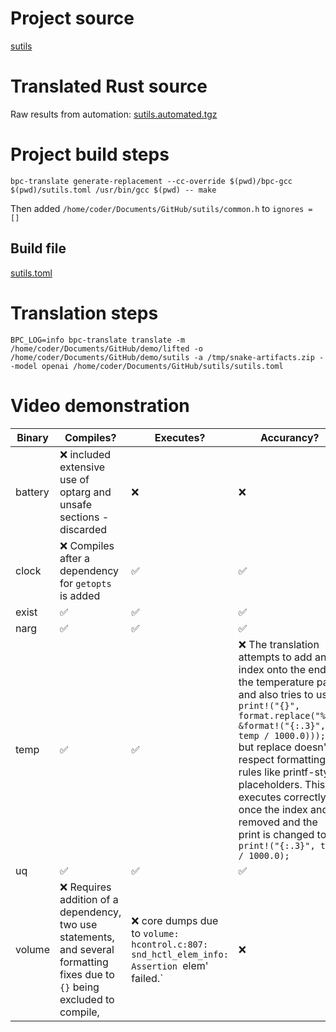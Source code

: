 # Project source

[sutils](ugly_pointer.c)


# Translated Rust source

Raw results from automation: [sutils.automated.tgz](sutils.automated.tgz)

# Project build steps

```
bpc-translate generate-replacement --cc-override $(pwd)/bpc-gcc $(pwd)/sutils.toml /usr/bin/gcc $(pwd) -- make
```
Then added `/home/coder/Documents/GitHub/sutils/common.h` to `ignores = []`

## Build file

[sutils.toml](sutils.toml)

# Translation steps

```
BPC_LOG=info bpc-translate translate -m /home/coder/Documents/GitHub/demo/lifted -o /home/coder/Documents/GitHub/demo/sutils -a /tmp/snake-artifacts.zip --model openai /home/coder/Documents/GitHub/sutils/sutils.toml
```

# Video demonstration

| Binary  | Compiles? | Executes? | Accurancy? | Video |
|---------|-----------|-----------|------------|-------|
| battery   |  ❌  included extensive use of optarg and unsafe sections - discarded |   ❌       |   ❌|   ❌ |
| clock   |  ❌ Compiles after a dependency for `getopts` is added  | ✅        | ✅  | [clock_run.mp4](clock_run.mp4) |
| exist   |  ✅    | ✅        |  ✅ | [exist_run.mp4](exist_run.mp4) |
| narg   |  ✅   | ✅        |  ✅  | [narg_run.mp4](narg_run.mp4) |
| temp   |  ✅   | ✅        |  ❌ The translation attempts to add an index onto the end of the temperature path and also tries to use `print!("{}", format.replace("%f", &format!("{:.3}", temp / 1000.0)));` but replace doesn't respect formatting rules like printf-style placeholders. This executes correctly once the index and is removed and the print is changed to `print!("{:.3}", temp / 1000.0);`  | [temp_run.mp4](temp_run.mp4) |
| uq   |  ✅   | ✅        | ✅  | [uq_run.mp4](uq_run.mp4) |
| volume   |  ❌  Requires addition of a dependency, two use statements, and several formatting fixes due to `{}` being excluded to compile,   |   ❌  core dumps due to `volume: hcontrol.c:807: snd_hctl_elem_info: Assertion `elem' failed.`      |   ❌ |   [volume_run.mp4](volume_run.mp4) |
